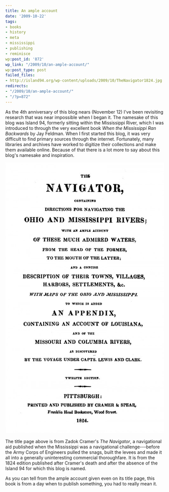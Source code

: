 ```yaml
---
title: An ample account
date: '2009-10-22'
tags:
- books
- history
- meta
- mississippi
- publishing
- reminisce
wp:post_id: '872'
wp_link: "/2009/10/an-ample-account/"
wp:post_type: post
failed_files:
- http://island94.org/wp-content/uploads/2009/10/TheNavigator1824.jpg
redirects:
- "/2009/10/an-ample-account/"
- "/?p=872"
---
```


As the 4th anniversary of this blog nears (November 12) I've been revisiting research that was near impossible when I began it. The namesake of this blog was Island 94, formerly sitting within the Mississippi River, which I was introduced to through the very excellent book _When the Mississippi Ran Backwards_ by Jay Feldman. When I first started this blog, it was very difficult to find primary sources through the internet. Fortunately, many libraries and archives have worked to digitize their collections and make them available online. Because of that there is a lot more to say about this blog's namesake and inspiration.

![TheNavigator1824](2009-10-22-An-ample-account/TheNavigator1824-500x851.jpg "TheNavigator1824")

The title page above is from Zadok Cramer's _The Navigator_, a navigational aid published when the Mississippi was a navigational challenge---before the Army Corps of Engineers pulled the snags, built the levees and made it all into a generally uninteresting commercial thoroughfare. It is from the 1824 edition published after Cramer's death and after the absence of the Island 94 for which this blog is named.

As you can tell from the ample account given even on its title page, this book is from a day when to publish something, you had to really mean it.
